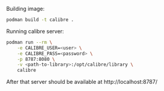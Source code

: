 Building image:
```sh
podman build -t calibre .
```

Running calibre server:
```sh
podman run --rm \
    -e CALIBRE_USER=<user> \
    -e CALIBRE_PASS=<password> \
    -p 8787:8080 \
    -v <path-to-library>:/opt/calibre/library \
    calibre
```

After that server should be available at http://localhost:8787/
